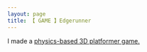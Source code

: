 ```yaml
---
layout: page
title: 【 GAME 】Edgerunner
---
```


I made a [physics-based 3D platformer game.](</poij/assets/2021-01-03-edgerunner-jump.mp4>)
